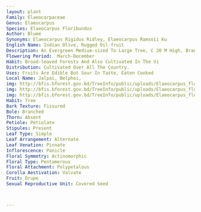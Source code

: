```yaml
---
layout: plant
Family: Elaeocarpaceae
Genus: Elaeocarpus
Species: Elaeocarpus Floribundus
Author: Blume
Synonyms: Elaeocarpus Rigidus Ridley, Elaeocarpus Ramsoii Ku
English Name: Indian Olive, Rugged Oil-fruit
Description: An Evergreen Medium-sized To Large Tree, C 20 M High, Branchlets Glabrous, Young Shoots And Buds Silky, Bark Greyish-brown, Vertically Fissured With Horizontal Wrinkles, Blaze Reddish, Fibrous. Leaves Alternate, Ovate To Elliptic-ovate, 8-15 Ã— 3-7 Cm, Acute To Acuminate With A Cuneate Or Rounded Base, Coarsely Serrate, Glabrous, Minutely Blistered When Dry, Turning Bright Red Before Fall, Lateral Veins 5-7 Pairs, Petioles 2.5-5.0 Cm Long, Geniculate And With A Pair Of Small Glands At The Apex. Racemes 7-8 Cm Long, 20-25 Flowered. Flowers White, 6-7 Mm Across, Pedicels 7-8 Mm Long. Sepals Lanceolate, 5-6 Ã— 1.5-2.0 Mm, Glabrescent Or Thinly Appressed Hairy. Petals Ob-triangular, 5-7 Ã— 4-6 Mm, Hairy On Margin Only, Divided Almost To Middle Into 25-35 Segments. Stamens 25-30, 2.5-3.5 Mm Long, Anthers Bearded. Ovary 3-celled. Fruit A Drupe, Light Green, Smooth, Resembling An Olive, Fleshy, Edible, Pleasantly Acid, Ellipsoid To Obovoid, 2-3 Ã— 1.0-1.5 Cm, Stones Tapering On Both Ends, Shallowly Wrinkled With 3 Fine-furrows, 3 Or By Suppression 2-celled, Cells 1-seeded. Seed C 2 Cm Long, Spindle-shaped.
Flowering Period:  March-December
Habit: Broad-leaved Forests And Also Cultivated In The Vi
Distribution: Cultivated Over All The Country.
Uses: Fruits Are Edible But Sour In Taste, Eaten Cooked 
Local Name: Jalpai, Belphoi, 
img: http://bfis.bforest.gov.bd/TreeInfo/public/uploads/Elaeocarpus_floribundus.jpg
img: http://bfis.bforest.gov.bd/TreeInfo/public/uploads/Elaeocarpus_floribundus1.jpg
img: http://bfis.bforest.gov.bd/TreeInfo/public/uploads/Elaeocarpus_floribundus2.jpg
Habit: Tree
Bark Texture: Fissured
Bole: Branched
Thorn: Absent
Petiole: Petiolate
Stipules: Present
Leaf Type: Simple
Leaf Arrangement: Alternate
Leaf Venation: Pinnate
Inflorescence: Panicle
Floral Symmetry: Actinomorphic
Floral Type: Pentamerous
Floral Attachment: Polypetalous
Corolla Aestivation: Valvate
Fruit: Drupe
Sexual Reproductive Unit: Covered Seed



---
```


